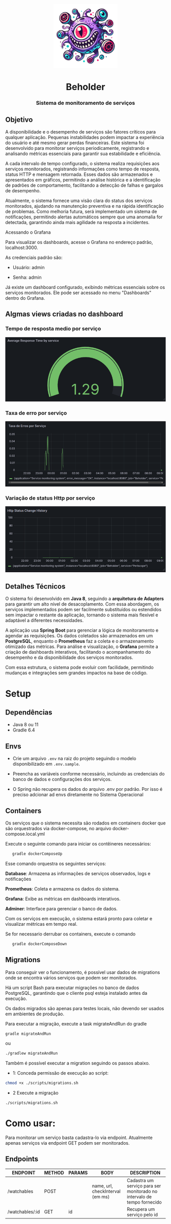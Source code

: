 <p align="center">
  <img src="./assets/beholder.png" alt="logo" width="200" height="200" />
</p>
<h1 align="center">Beholder</h1>
<h3 align="center">Sistema de monitoramento de serviços</h3>


## Objetivo

A disponibilidade e o desempenho de serviços são fatores críticos para qualquer aplicação. Pequenas instabilidades podem impactar a experiência do usuário e até mesmo gerar perdas financeiras. Este sistema foi desenvolvido para monitorar serviços periodicamente, registrando e analisando métricas essenciais para garantir sua estabilidade e eficiência.

A cada intervalo de tempo configurado, o sistema realiza requisições aos serviços monitorados, registrando informações como tempo de resposta, status HTTP e mensagem retornada. Esses dados são armazenados e apresentados em gráficos, permitindo a análise histórica e a identificação de padrões de comportamento, facilitando a detecção de falhas e gargalos de desempenho.

Atualmente, o sistema fornece uma visão clara do status dos serviços monitorados, ajudando na manutenção preventiva e na rápida identificação de problemas. Como melhoria futura, será implementado um sistema de notificações, permitindo alertas automáticos sempre que uma anomalia for detectada, garantindo ainda mais agilidade na resposta a incidentes.

Acessando o Grafana

Para visualizar os dashboards, acesse o Grafana no endereço padrão, localhost:3000.

As credenciais padrão são:

* Usuário: admin

* Senha: admin

Já existe um dashboard configurado, exibindo métricas essenciais sobre os serviços monitorados. Ele pode ser acessado no menu "Dashboards" dentro do Grafana.

## Algmas views criadas no dashboard

### Tempo de resposta medio por serviço
![Tempo de resposta medio por serviço](/assets/tempo-de-resposta-medio-por-servico.png)

### Taxa de erro por serviço

![Taxa de erro por serviço](/assets/taxa-de-erro-por-servico.png)


### Variação de status Http por serviço
![Variação de status Http por serviço](/assets/mudanca-de-status-http-por-servico.png)

## Detalhes Técnicos  

O sistema foi desenvolvido em **Java 8**, seguindo a **arquitetura de Adapters** para garantir um alto nível de desacoplamento. Com essa abordagem, os serviços implementados podem ser facilmente substituídos ou estendidos sem impactar o restante da aplicação, tornando o sistema mais flexível e adaptável a diferentes necessidades.  

A aplicação usa **Spring Boot** para gerenciar a lógica de monitoramento e agendar as requisições. Os dados coletados são armazenados em um **PostgreSQL**, enquanto o **Prometheus** faz a coleta e o armazenamento otimizado das métricas. Para análise e visualização, o **Grafana** permite a criação de dashboards interativos, facilitando o acompanhamento do desempenho e da disponibilidade dos serviços monitorados.  

Com essa estrutura, o sistema pode evoluir com facilidade, permitindo mudanças e integrações sem grandes impactos na base de código.

# Setup

## Dependências 

- Java 8 ou 11
- Gradle 6.4

## Envs

   - Crie um arquivo `.env` na raiz do projeto seguindo o modelo disponibilizado em `.env.sample`.  

   - Preencha as variáveis conforme necessário, incluindo as credenciais do banco de dados e configurações dos serviços.  

   - O Spring não recupera os dados do arquivo .env por padrão. Por isso é preciso adcionar ad envs diretamente no Sistema Operacional

## Containers

Os serviços que o sistema necessita são rodados em containers docker que são orquestrados via docker-compose, no arquivo docker-compose.local.yml

Execute o seguinte comando para iniciar os contêineres necessários:  
     
```sh
   gradle dockerComposeUp
```  

Esse comando orquestra os seguintes serviços:

   **Database**: Armazena as informações de serviços observados, logs e notificações

   **Prometheus**: Coleta e armazena os dados do sistema.  

   **Grafana**: Exibe as métricas em dashboards interativos.  

   **Adminer**: Interface para gerenciar o banco de dados.  

Com os serviços em execução, o sistema estará pronto para coletar e visualizar métricas em tempo real.

Se for necessario derrubar os containers, execute o comando 

```sh
   gradle dockerComposeDown
```  

## Migrations 

Para conseguir ver o funcionamento, é possível usar dados de migrations onde se encontra vários serviços que podem ser monitorados.

Há um script Bash para executar migrações no banco de dados PostgreSQL, garantindo que o cliente psql esteja instalado antes da execução.

Os dados migrados são apenas para testes locais, não devendo ser usados em ambientes de produção.

Para executar a migração, execute a task migrateAndRun do gradle

```bash
gradle migrateAndRun
```

ou

```bash
./gradlew migrateAndRun
```

Também é possível executar a migration seguindo os passos abaixo.


- 1: Conceda permissão de execução ao script:

```bash
chmod +x ./scripts/migrations.sh

```

- 2 Execute a migração


```bash
./scripts/migrations.sh
```

# Como usar:

Para monitorar um serviço basta cadastra-lo via endpoint. Atualmente apenas serviços via endpoint GET podem ser monitorados.

## Endpoints

ENDPOINT | METHOD | PARAMS | BODY | DESCRIPTION
---------|--------|--------|------------------|---------------|
/watchables | POST |  | name, url, checkInterval (em ms) | Cadastra um serviço para ser monitorado no intervalo de tempo fornecido
/watchables/:id | GET | id |  | Recupera um serviço pelo id |